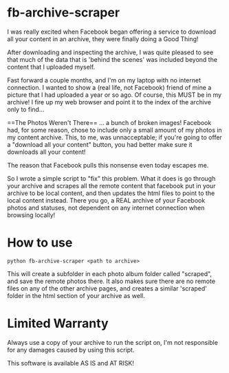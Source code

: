 fb-archive-scraper
==================

I was really excited when Facebook began offering a service to download all your content in an archive, they were finally doing a Good Thing!

After downloading and inspecting the archive, I was quite pleased to see that much of the data that is 'behind the scenes' was included beyond the content that I uploaded myself.

Fast forward a couple months, and I'm on my laptop with no internet connection. I wanted to show a (real life, not Facebook) friend of mine a picture that I had uploaded a year or so ago. Of course, this MUST be in my archive! I fire up my web browser and point it to the index of the archive only to find...

==The Photos Weren't There==
... a bunch of broken images! Facebook had, for some reason, chose to include only a small amount of my photos in my content archive. This, to me, was unnacceptable; if you're going to offer a "download all your content" button, you had better make sure it downloads all your content!

The reason that Facebook pulls this nonsense even today escapes me. 

So I wrote a simple script to "fix" this problem. What it does is go through your archive and scrapes all the remote content that facebook put in your archive to be local content, and then updates the html files to point to the local content instead. There you go, a REAL archive of your Facebook photos and statuses, not dependent on any internet connection when browsing locally!

How to use
==========

`python fb-archive-scraper <path to archive>`

This will create a subfolder in each photo album folder called "scraped", and save the remote photos there. It also makes sure there are no remote files on any of the other archive pages, and creates a similar 'scraped' folder in the html section of your archive as well.

Limited Warranty
================

Always use a copy of your archive to run the script on, I'm not responsible for any damages caused by using this script.

This software is available AS IS and AT RISK!
